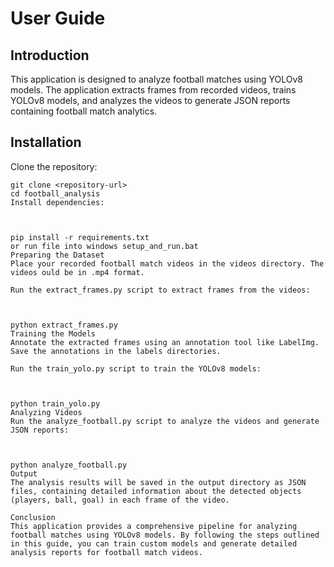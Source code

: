 # User Guide

## Introduction
This application is designed to analyze football matches using YOLOv8 models. The application extracts frames from recorded videos, trains YOLOv8 models, and analyzes the videos to generate JSON reports containing football match analytics.

## Installation
Clone the repository:
```
git clone <repository-url>
cd football_analysis
Install dependencies:



pip install -r requirements.txt
or run file into windows setup_and_run.bat
Preparing the Dataset
Place your recorded football match videos in the videos directory. The videos ould be in .mp4 format.

Run the extract_frames.py script to extract frames from the videos:



python extract_frames.py
Training the Models
Annotate the extracted frames using an annotation tool like LabelImg. Save the annotations in the labels directories.

Run the train_yolo.py script to train the YOLOv8 models:



python train_yolo.py
Analyzing Videos
Run the analyze_football.py script to analyze the videos and generate JSON reports:



python analyze_football.py
Output
The analysis results will be saved in the output directory as JSON files, containing detailed information about the detected objects (players, ball, goal) in each frame of the video.

Conclusion
This application provides a comprehensive pipeline for analyzing football matches using YOLOv8 models. By following the steps outlined in this guide, you can train custom models and generate detailed analysis reports for football match videos.
